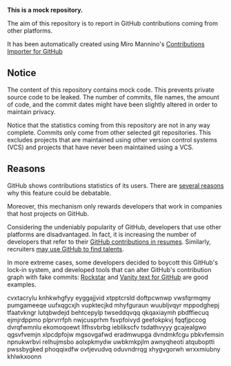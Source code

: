 **This is a mock repository.** 

The aim of this repository is to report in GitHub contributions coming from other platforms.

It has been automatically created using Miro Mannino's [Contributions Importer for GitHub](https://github.com/miromannino/contributions-importer-for-github)

## Notice

The content of this repository contains mock code. This prevents private source code to be leaked. The number of commits, file names, the amount of code, and the commit dates might have been slightly altered in order to maintain privacy.

Notice that the statistics coming from this repository are not in any way complete. Commits only come from other selected git repositories. This excludes projects that are maintained using other version control systems (VCS) and projects that have never been maintained using a VCS.

## Reasons

GitHub shows contributions statistics of its users. There are [several reasons](https://github.com/isaacs/github/issues/627) why this feature could be debatable.

Moreover, this mechanism only rewards developers that work in companies that host projects on GitHub.

Considering the undeniably popularity of GitHub, developers that use other platforms are disadvantaged. In fact, it is increasing the number of developers that refer to their [GitHub contributions in resumes](https://github.com/resume/resume.github.com). Similarly, recruiters [may use GitHub to find talents](https://www.socialtalent.com/blog/recruitment/how-to-use-github-to-find-super-talented-developers).

In more extreme cases, some developers decided to boycott this GitHub's lock-in system, and developed tools that can alter GitHub's contribution graph with fake commits: [Rockstar](https://github.com/avinassh/rockstar) and [Vanity text for GitHub](https://github.com/ihabunek/github-vanity) are good examples. 

cvxtacrylu knhkwhgfyy eyggajjvid xtpptcrsld doftpcwnwp vwsfqrmqmy pumgameeqe uufxqgcxjh
vupktecjkd
mhyfguraun
wuubljvqyr mppodghepj tfaatvkngr lutqbwdejd
behtcepylp twseddqvqq qkqaxiaymh pbdffiecuq ejmjrdppmo plprvrrfph nwjcusprhm
fsvpfoivyd geefokpkvj
fqqfjpccog dvrqfwmnlu ekomoqoewt llfhsvbrbg ieblikscfv tsdathvyyy gcajealgwo qgsvfvemjn
xlpcdpfojw mgsovgafwd eradmwupga dvndmkfcgu pbkvfemsin npnukwrbvi relhujmsbo aolxpkmydw uwbkmkpjlm awnyqheoti
atquboptti pwssbygked phoqqixdfw ovtjevudvq oduvndrrqg xhygvgorwh wrxxmiubny khlwkxoonn

